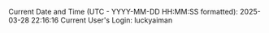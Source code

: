 Current Date and Time (UTC - YYYY-MM-DD HH:MM:SS formatted): 2025-03-28 22:16:16
Current User's Login: luckyaiman
